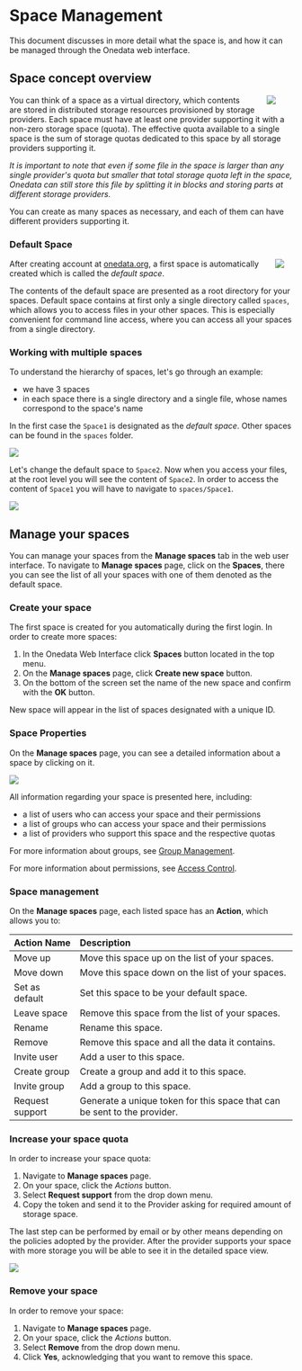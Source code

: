 # Space Management
This document discusses in more detail what the space is, and how it can be managed through the Onedata web interface.

## Space concept overview

<img style="float:right;margin: 00px 30px;max-width:150px" src="img/spaces/1_space_with_files.png">

You can think of a space as a virtual directory, which contents are stored in distributed storage resources provisioned by storage providers. Each space must have at least one provider supporting it with a non-zero storage space (quota). The effective quota available to a single space is the sum of storage quotas dedicated to this space by all storage providers supporting it.

*It is important to note that even if some file in the space is larger than any single provider's quota but smaller that total storage quota left in the space, Onedata can still store this file by splitting it in blocks and storing parts at different storage providers.*

You can create as many spaces as necessary, and each of them can have different providers supporting it.

### Default Space

<img style="float:right;margin: 0px 15px;max-width:295px" src="img/spaces/default_space_with_files_and_user.png">

After creating account at [onedata.org](onedata.org), a first space is automatically created which is called the *default space*.

The contents of the default space are presented as a root directory for your spaces. Default space contains at first only a single directory called `spaces`, which allows you to access files in your other spaces. This is especially convenient for command line access, where you can access all your spaces from a single directory.

### Working with multiple spaces
To understand the hierarchy of spaces, let's go through an example:
- we have 3 spaces
- in each space there is a single directory and a single file, whose names correspond to the space's name

In the first case the `Space1` is designated as the *default space*. Other spaces can be found in the `spaces` folder.

<img style="display:block;margin:0 auto;" src="img/spaces/space_managment_default_space2.png">

Let's change the default space to `Space2`. Now when you access your files, at the root level you will see the content of `Space2`. In order to access the content of `Space1` you will have to navigate to `spaces/Space1`.

<img  style="display:block;margin:0 auto;" src="img/spaces/space_managment_default_space2_changed.png">

## Manage your spaces
You can manage your spaces from the **Manage spaces** tab in the web user interface. To navigate to **Manage spaces** page, click on the **Spaces**, there you can see the list of all your spaces with one of them denoted as the default space.

### Create your space
The first space is created for you automatically during the first login. In order to create more spaces:

1. In the Onedata Web Interface click **Spaces** button located in the top menu.
2. On the **Manage spaces** page, click **Create new space** button.
3. On the bottom of the screen set the name of the new space and confirm with the **OK** button.

New space will appear in the list of spaces designated with a unique ID.

### Space Properties
On the **Manage spaces** page, you can see a detailed information about a space by clicking on it.

<img  style="display:block;margin:0 auto;" src="img/spaces/space_details.png">

All information regarding your space is presented here, including:
- a list of users who can access your space and their permissions
- a list of groups who can access your space and their permissions
- a list of providers who support this space and the respective quotas

For more information about groups, see [Group Management](group_management.md).

For more information about permissions, see [Access Control](access_control.md).

### Space management
On the **Manage spaces** page, each listed space has an **Action**, which allows you to:

| Action Name     | Description                                                              |
|:----------------|:-------------------------------------------------------------------------|
| Move up         | Move this space up on the list of your spaces.                           |
| Move down       | Move this space down on the list of your spaces.                         |
| Set as default  | Set this space to be your default space.                                 |
| Leave space     | Remove this space from the list of your spaces.                          |
| Rename          | Rename this space.                                                       |
| Remove          | Remove this space and all the data it contains.                          |
| Invite user     | Add a user to this space.                                                |
| Create group    | Create a group and add it to this space.                                 |
| Invite group    | Add a group to this space.                                               |
| Request support | Generate a unique token for this space that can be sent to the provider. |

### Increase your space quota
In order to increase your space quota:
1. Navigate to **Manage spaces** page.
2. On your space, click the *Actions* button.
3. Select **Request support** from the drop down menu.
4. Copy the token and send it to the Provider asking for required amount of storage space.

The last step can be performed by email or by other means depending on the policies adopted by the provider. After the provider supports your space with more storage you will be able to see it in the detailed space view.

<img  style="display:block;margin:0 auto;" src="img/spaces/space_details.png">

### Remove your space
In order to remove your space:
1. Navigate to **Manage spaces** page.
2. On your space, click the *Actions* button.
3. Select **Remove** from the drop down menu.
4. Click **Yes**, acknowledging that you want to remove this space.
